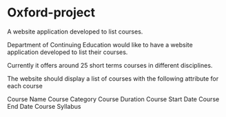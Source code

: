 # Oxford-project
A website application developed to list courses.

Department of Continuing Education would like to have a website application developed to list their courses.

Currently it offers around 25 short terms courses in different disciplines.

The website should display a list of courses with the following attribute for each course

Course Name
Course Category
Course Duration
Course Start Date
Course End Date
Course Syllabus
